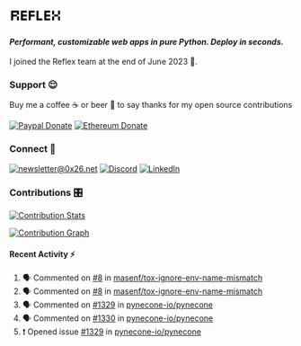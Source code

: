 ### [![Reflex](assets/reflex-white-bg.png)](https://github.com/pynecone-io/pynecone)

#### _Performant, customizable web apps in pure Python. Deploy in seconds._

I joined the Reflex team at the end of June 2023 💪.

### Support 😌

Buy me a coffee ☕️ or beer 🍺 to say thanks for my open source contributions

[![Paypal Donate](https://img.shields.io/badge/PayPal-00457C?style=for-the-badge&logo=paypal&logoColor=white)](https://www.paypal.com/donate/?business=K7SKQ67XCPB78&no_recurring=0&item_name=Buy+me+a+coffee+%E2%98%95%EF%B8%8F+or+beer+%F0%9F%8D%BA+to+say+thanks+for+my+open+source+contributions&currency_code=USD)
[![Ethereum Donate](https://img.shields.io/badge/Ethereum-blue?logo=ethereum&labelColor=navy&style=flat-square)](https://etherscan.io/address/0x9c71dd020f575105F49AAF8CA9DC7Fd521C91edd)

### Connect 💬

[![newsletter@0x26.net](https://img.shields.io/badge/newsletter%400x26.net-blue?logo=maildotru&style=flat-square&labelColor=darkblue
)](mailto:newsletter@0x26.net?subject=Connect%20with%20@masenf&body=Hello%20👋,%20I'd%20like%20to%20join%20your%20mailing%20list.)
[![Discord](https://img.shields.io/badge/Discord-5865F2?style=for-the-badge&logo=discord&logoColor=white)](https://discordapp.com/users/1097061352452935730)
[![LinkedIn](https://img.shields.io/badge/LinkedIn-0077B5?style=for-the-badge&logo=linkedin&logoColor=white)](https://www.linkedin.com/in/masen-furer-445b05132)

### Contributions 🎛️

[![Contribution Stats](https://github-contribution-stats.vercel.app/api/?username=masenf)](https://github.com/LordDashMe/github-contribution-stats/)

[![Contribution Graph](https://github-readme-activity-graph.vercel.app/graph?username=masenf&theme=github)](https://github.com/Ashutosh00710/github-readme-activity-graph)

#### Recent Activity :zap:
<!--START_SECTION:activity-->
1. 🗣 Commented on [#8](https://github.com/masenf/tox-ignore-env-name-mismatch/issues/8#issuecomment-1633118402) in [masenf/tox-ignore-env-name-mismatch](https://github.com/masenf/tox-ignore-env-name-mismatch)
2. 🗣 Commented on [#8](https://github.com/masenf/tox-ignore-env-name-mismatch/issues/8#issuecomment-1633114580) in [masenf/tox-ignore-env-name-mismatch](https://github.com/masenf/tox-ignore-env-name-mismatch)
3. 🗣 Commented on [#1329](https://github.com/pynecone-io/pynecone/issues/1329#issuecomment-1632885004) in [pynecone-io/pynecone](https://github.com/pynecone-io/pynecone)
4. 🗣 Commented on [#1330](https://github.com/pynecone-io/pynecone/issues/1330#issuecomment-1632846502) in [pynecone-io/pynecone](https://github.com/pynecone-io/pynecone)
5. ❗ Opened issue [#1329](https://github.com/pynecone-io/pynecone/issues/1329) in [pynecone-io/pynecone](https://github.com/pynecone-io/pynecone)
<!--END_SECTION:activity-->


<!--
- 🌱 I’m currently learning ...
- 👯 I’m looking to collaborate on ...
- 🤔 I’m looking for help with ...
- 💬 Ask me about ...
- 📫 How to reach me: ...
- 😄 Pronouns: ...
- ⚡ Fun fact: ...
-->
